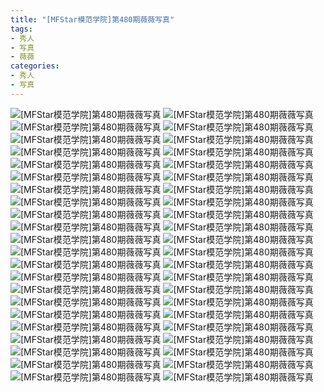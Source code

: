 ```yaml
---
title: "[MFStar模范学院]第480期薇薇写真"
tags: 
- 秀人
- 写真
- 薇薇
categories:
- 秀人
- 写真
---
```


![[MFStar模范学院]第480期薇薇写真](https://img.ilovese.xyz/1734718804020.webp)
![[MFStar模范学院]第480期薇薇写真](https://img.ilovese.xyz/1734718805725.webp)
![[MFStar模范学院]第480期薇薇写真](https://img.ilovese.xyz/1734718807389.webp)
![[MFStar模范学院]第480期薇薇写真](https://img.ilovese.xyz/1734718809061.webp)
![[MFStar模范学院]第480期薇薇写真](https://img.ilovese.xyz/1734718810352.webp)
![[MFStar模范学院]第480期薇薇写真](https://img.ilovese.xyz/1734718812016.webp)
![[MFStar模范学院]第480期薇薇写真](https://img.ilovese.xyz/1734718813713.webp)
![[MFStar模范学院]第480期薇薇写真](https://img.ilovese.xyz/1734718815656.webp)
![[MFStar模范学院]第480期薇薇写真](https://img.ilovese.xyz/1734718817529.webp)
![[MFStar模范学院]第480期薇薇写真](https://img.ilovese.xyz/1734718819575.webp)
![[MFStar模范学院]第480期薇薇写真](https://img.ilovese.xyz/1734718821505.webp)
![[MFStar模范学院]第480期薇薇写真](https://img.ilovese.xyz/1734718823380.webp)
![[MFStar模范学院]第480期薇薇写真](https://img.ilovese.xyz/1734718825051.webp)
![[MFStar模范学院]第480期薇薇写真](https://img.ilovese.xyz/1734718826952.webp)
![[MFStar模范学院]第480期薇薇写真](https://img.ilovese.xyz/1734718828726.webp)
![[MFStar模范学院]第480期薇薇写真](https://img.ilovese.xyz/1734718830491.webp)
![[MFStar模范学院]第480期薇薇写真](https://img.ilovese.xyz/1734718832536.webp)
![[MFStar模范学院]第480期薇薇写真](https://img.ilovese.xyz/1734718834323.webp)
![[MFStar模范学院]第480期薇薇写真](https://img.ilovese.xyz/1734718835984.webp)
![[MFStar模范学院]第480期薇薇写真](https://img.ilovese.xyz/1734718837646.webp)
![[MFStar模范学院]第480期薇薇写真](https://img.ilovese.xyz/1734718839135.webp)
![[MFStar模范学院]第480期薇薇写真](https://img.ilovese.xyz/1734718840926.webp)
![[MFStar模范学院]第480期薇薇写真](https://img.ilovese.xyz/1734718842652.webp)
![[MFStar模范学院]第480期薇薇写真](https://img.ilovese.xyz/1734718844171.webp)
![[MFStar模范学院]第480期薇薇写真](https://img.ilovese.xyz/1734718846223.webp)
![[MFStar模范学院]第480期薇薇写真](https://img.ilovese.xyz/1734718848090.webp)
![[MFStar模范学院]第480期薇薇写真](https://img.ilovese.xyz/1734718849889.webp)
![[MFStar模范学院]第480期薇薇写真](https://img.ilovese.xyz/1734718851743.webp)
![[MFStar模范学院]第480期薇薇写真](https://img.ilovese.xyz/1734718853690.webp)
![[MFStar模范学院]第480期薇薇写真](https://img.ilovese.xyz/1734718855249.webp)
![[MFStar模范学院]第480期薇薇写真](https://img.ilovese.xyz/1734718856986.webp)
![[MFStar模范学院]第480期薇薇写真](https://img.ilovese.xyz/1734718858679.webp)
![[MFStar模范学院]第480期薇薇写真](https://img.ilovese.xyz/1734718860505.webp)
![[MFStar模范学院]第480期薇薇写真](https://img.ilovese.xyz/1734718861916.webp)
![[MFStar模范学院]第480期薇薇写真](https://img.ilovese.xyz/1734718863727.webp)
![[MFStar模范学院]第480期薇薇写真](https://img.ilovese.xyz/1734718864954.webp)
![[MFStar模范学院]第480期薇薇写真](https://img.ilovese.xyz/1734718867029.webp)
![[MFStar模范学院]第480期薇薇写真](https://img.ilovese.xyz/1734718868761.webp)
![[MFStar模范学院]第480期薇薇写真](https://img.ilovese.xyz/1734718870825.webp)
![[MFStar模范学院]第480期薇薇写真](https://img.ilovese.xyz/1734718873068.webp)
![[MFStar模范学院]第480期薇薇写真](https://img.ilovese.xyz/1734718874498.webp)
![[MFStar模范学院]第480期薇薇写真](https://img.ilovese.xyz/1734718875976.webp)
![[MFStar模范学院]第480期薇薇写真](https://img.ilovese.xyz/1734718877582.webp)
![[MFStar模范学院]第480期薇薇写真](https://img.ilovese.xyz/1734718879294.webp)
